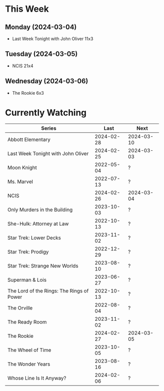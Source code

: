 # This Week

## Monday (2024-03-04)
- Last Week Tonight with John Oliver 11x3

## Tuesday (2024-03-05)
- NCIS 21x4

## Wednesday (2024-03-06)
- The Rookie 6x3

# Currently Watching

| Series | Last | Next |
| --- | --- | --- |
| Abbott Elementary | 2024-02-28 | 2024-03-10 |
| Last Week Tonight with John Oliver | 2024-02-25 | 2024-03-03 |
| Moon Knight | 2022-05-04 | ? |
| Ms. Marvel | 2022-07-13 | ? |
| NCIS | 2024-02-26 | 2024-03-04 |
| Only Murders in the Building | 2023-10-03 | ? |
| She-Hulk: Attorney at Law | 2022-10-13 | ? |
| Star Trek: Lower Decks | 2023-11-02 | ? |
| Star Trek: Prodigy | 2022-12-29 | ? |
| Star Trek: Strange New Worlds | 2023-08-10 | ? |
| Superman & Lois | 2023-06-27 | ? |
| The Lord of the Rings: The Rings of Power | 2022-10-13 | ? |
| The Orville | 2022-08-04 | ? |
| The Ready Room | 2023-11-02 | ? |
| The Rookie | 2024-02-27 | 2024-03-05 |
| The Wheel of Time | 2023-10-05 | ? |
| The Wonder Years | 2023-08-16 | ? |
| Whose Line Is It Anyway? | 2024-02-06 | ? |

